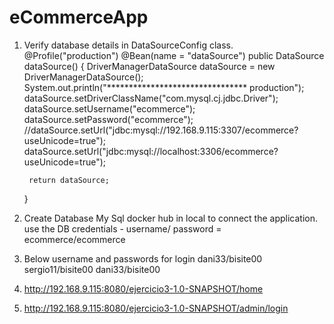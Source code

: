 # eCommerceApp

1. Verify database details in DataSourceConfig class.
@Profile("production")
	@Bean(name = "dataSource")
	public DataSource dataSource() {
		DriverManagerDataSource dataSource = new DriverManagerDataSource();
		System.out.println("******************************** production");
		dataSource.setDriverClassName("com.mysql.cj.jdbc.Driver");
		dataSource.setUsername("ecommerce");
		dataSource.setPassword("ecommerce");
		//dataSource.setUrl("jdbc:mysql://192.168.9.115:3307/ecommerce?useUnicode=true");
		dataSource.setUrl("jdbc:mysql://localhost:3306/ecommerce?useUnicode=true");

		return dataSource;
	}
  
  
  2. Create Database  My Sql docker hub in local to connect the application.
  use the DB credentials -  username/ password = ecommerce/ecommerce
  
  3. Below username and passwords for login
  dani33/bisite00
sergio11/bisite00
dani33/bisite00

4. http://192.168.9.115:8080/ejercicio3-1.0-SNAPSHOT/home
5. http://192.168.9.115:8080/ejercicio3-1.0-SNAPSHOT/admin/login
    
    
